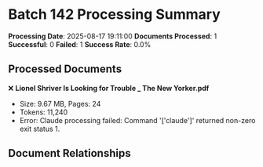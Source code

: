 # Batch 142 Processing Summary

**Processing Date**: 2025-08-17 19:11:00
**Documents Processed**: 1
**Successful**: 0
**Failed**: 1
**Success Rate**: 0.0%

## Processed Documents

❌ **Lionel Shriver Is Looking for Trouble _ The New Yorker.pdf**
   - Size: 9.67 MB, Pages: 24
   - Tokens: 11,240
   - Error: Claude processing failed: Command '['claude']' returned non-zero exit status 1.

## Document Relationships
